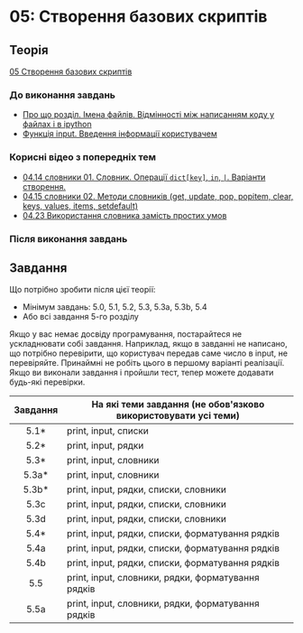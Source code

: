 # 05: Створення базових скриптів

## Теорія

[05 Створення базових скриптів](https://youtube.com/playlist?list=PLlwMBlO5_y3TGo9Q0csp8UHsGHFGrC171)

### До виконання завдань

* [Про що розділ. Імена файлів. Відмінності між написанням коду у файлах і в ipython](https://youtu.be/kTmn9hVXzoc)
* [Функція input. Введення інформації користувачем](https://youtu.be/x5b3EMGNMes)


### Корисні відео з попередніх тем

* [04.14 словники 01. Словник. Операції `dict[key]`, `in`, `|`. Варіанти створення.](https://youtu.be/pCdetkSQtBU)
* [04.15 словники 02. Методи словників (get, update, pop, popitem, clear, keys, values, items, setdefault)](https://youtu.be/QA6zh9lUnFA)
* [04.23 Використання словника замість простих умов](https://youtu.be/3139d6jIpIY)


### Після виконання завдань



## Завдання

Що потрібно зробити після цієї теорії:

* Мінімум завдань: 5.0, 5.1, 5.2, 5.3, 5.3a, 5.3b, 5.4
* Або всі завдання 5-го розділу

Якщо у вас немає досвіду програмування, постарайтеся не ускладнювати собі
завдання. Наприклад, якщо в завданні не написано, що потрібно перевірити, що
користувач передав саме число в input, не перевіряйте. Принаймні не
робіть цього в першому варіанті реалізації. Якщо ви виконали завдання і пройшли
тест, тепер можете додавати будь-які перевірки. 


| Завдання |      На які теми завдання (не обов'язково використовувати усі теми)     |
|:-------:|------------------------------- |
|  5.1*   | print, input, списки |
|  5.2*   | print, input, рядки |
|  5.3*   | print, input, словники |
|  5.3a*  | print, input, словники |
|  5.3b*  | print, input, рядки, списки, словники |
|  5.3c   | print, input, рядки, списки, словники |
|  5.3d   | print, input, рядки, списки, словники |
|  5.4*   | print, input, рядки, списки, форматування рядків |
|  5.4a   | print, input, рядки, списки, форматування рядків |
|  5.4b   | print, input, рядки, списки, форматування рядків |
|  5.5    | print, input, словники, рядки, форматування рядків |
|  5.5a   | print, input, словники, рядки, форматування рядків |
